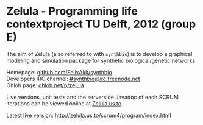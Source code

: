 # Zelula - Programming life contextproject TU Delft, 2012 (group E)

The aim of Zelula (also referred to with `synthbio`) is to develop a graphical modeling and simulation package for synthetic biological/genetic networks.

Homepage: [github.com/FelixAkk/synthbio](https://github.com/FelixAkk/synthbio/wiki) <br />
Developers IRC channel: [#synthbio@irc.freenode.net](irc://#synthbio@irc.freenode.net) <br />
Ohloh page: [ohloh.net/p/zelula](http://www.ohloh.net/p/zelula) <br />

Live versions, unit tests and the serverside Javadoc of each SCRUM iterations can be viewed online at [Zelula.us.to](http://zelula.us.to/).

Latest live version: http://zelula.us.to/scrum4/program/index.html
